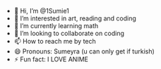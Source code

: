- 👋 Hi, I’m @1Sumie1
- 👀 I’m interested in art, reading and coding
- 🌱 I’m currently learning math
- 💞️ I’m looking to collaborate on coding
- 📫 How to reach me by tech
- 😄 Pronouns: Sumeyra (u can only get if turkish)
- ⚡ Fun fact: I LOVE ANIME

<!---
1Sumie1/1Sumie1 is a ✨ special ✨ repository because its `README.md` (this file) appears on your GitHub profile.
You can click the Preview link to take a look at your changes.
--->
